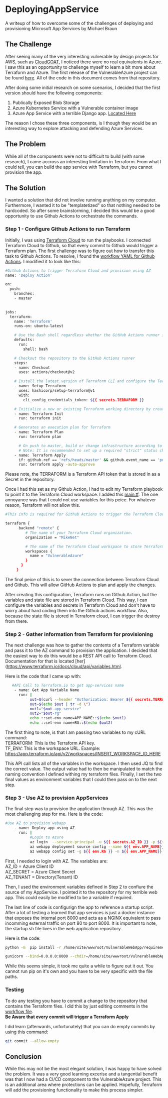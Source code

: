 # DeployingAppService
A writeup of how to overcome some of the challenges of deploying and provisioning Microsoft App Services
by Michael Braun

## The Challenge
After seeing many of the very interesting vulnerable by design projects for AWS, such as [CloudGOAT](https://github.com/RhinoSecurityLabs/cloudgoat), I noticed there were no real equivalents in Azure. I saw this as an opportunity to challenge myself to learn a bit more about Terraform and Azure. The first release of the VulnerableAzure project can be found [here](https://github.com/metalstormbass/VulnerableAzure). All of the code in this document comes from that repository.

After doing some initial research on some scenarios, I decided that the first version should have the following components:
<br>
1. Publically Exposed Blob Storage <br>
2. Azure Kubernetes Service with a Vulnerable container image <br>
3. Azure App Service with a terrible Django app. [Located Here](https://github.com/metalstormbass/VulnerableWebApp) <br>

The reason I chose these three components, is I though they would be an interesting way to explore attacking and defending Azure Services.

## The Problem
While all of the components were not to difficult to build (with some research), I came accross an interesting limitation in Terraform. From what I could tell, you can build the app service with Terraform, but you cannot provision the app. 

## The Solution
I wanted a solution that did not involve running anything on my computer. Furthermore, I wanted it to be "templatetized" so that nothing needed to be hardcoded. So after some brainstorming, I decided this would be a good opportunity to use Github Actions to orchestrate the commands. 

### Step 1 - Configure Github Actions to run Terraform
Initially, I was using [Terraform Cloud](https://terraform.io) to run the playbooks. I connected Terraform Cloud to Github, so that every commit to Github would trigger a Terraform plan. The first challenge was to figure out how to transfer this task to Github Actions. To resolve, I found the [workflow YAML for Github Actions](https://www.terraform.io/docs/github-actions/setup-terraform.html). I modified it to look like this: 

```bash
#Github Actions to trigger Terraform Cloud and provision using AZ
name: 'Deploy Action'

on:
  push:
    branches:
    - master
  

jobs:
  terraform:
    name: 'Terraform'
    runs-on: ubuntu-latest

    # Use the Bash shell regardless whether the GitHub Actions runner is ubuntu-latest, macos-latest, or windows-latest
    defaults:
      run:
        shell: bash

    # Checkout the repository to the GitHub Actions runner
    steps:
    - name: Checkout
      uses: actions/checkout@v2

    # Install the latest version of Terraform CLI and configure the Terraform CLI configuration file with a Terraform Cloud user API token
    - name: Setup Terraform
      uses: hashicorp/setup-terraform@v1
      with:
        cli_config_credentials_token: ${{ secrets.TERRAFORM }}

    # Initialize a new or existing Terraform working directory by creating initial files, loading any remote state, downloading modules, etc.
    - name: Terraform Init
      run: terraform init

    # Generates an execution plan for Terraform
    - name: Terraform Plan
      run: terraform plan

      # On push to master, build or change infrastructure according to Terraform configuration files
      # Note: It is recommended to set up a required "strict" status check in your repository for "Terraform Cloud". See the documentation on "strict" required status checks for more information: https://help.github.com/en/github/administering-a-repository/types-of-required-status-checks
    - name: Terraform Apply
      if: github.ref == 'refs/heads/master' && github.event_name == 'push'
      run: terraform apply -auto-approve
```
Please note, the TERRAFORM is a Terraform API token that is stored in as a Secret in the repository.

Once I had this set as my Github Action, I had to edit my Terraform playbook to point it to the Terraform Cloud workspace. I added this [main.tf](https://github.com/metalstormbass/VulnerableAzure/blob/master/main.tf). The one annoyance was that I could not use variables for this peice. For whatever reason, Terraform will not allow this.

```bash
#This info is required for Github Actions to trigger the Terraform Cloud Deployment

terraform {
      backend "remote" {
         # The name of your Terraform Cloud organization.
         organization = "MikeNet"

         # The name of the Terraform Cloud workspace to store Terraform state files in.
         workspaces {
           name = "VulnerableAzure"
         }
       }
     }
```
The final peice of this is to sever the connection between Terraform Cloud and Github. This will allow GitHub Actions to plan and apply the changes.

After creating this configuration, Terraform runs on Github Action, but the variables and state file are stored in Terraform Cloud. This way, I can configure the variables and secrets in Terraform Cloud and don't have to worry about hard coding them into the Github actions workflow. Also, because the state file is stored in Terraform cloud, I can trigger the destroy from there.

### Step 2 - Gather information from Terraform for provisioning
The next challenge was how to gather the contents of a Terraform variable and pass it to the AZ command to provision the application. I decided that the easiest way to do this would be a REST API call to Terraform Cloud. Documentation for that is located [her](https://www.terraform.io/docs/cloud/api/variables.html. <br>

Here is the code that I came up with:

```bash
   #API Call to Terraform.io to get app-services name
    - name: Get App Variable Name
      run: |
           out=$(curl --header "Authorization: Bearer ${{ secrets.TERRAFORM }}" --header "Content-Type: application/vnd.api+json" ${{ secrets.TF_ENV }} | jq -c --arg key "victim-company" '.data[].attributes | select (.key=="victim_company") | .value')
           out=$(echo $out | tr -d \")
           out1="$out-app-service"
           out2="$out-rg"
           echo ::set-env name=APP_NAME::$(echo $out1)
           echo ::set-env name=RG::$(echo $out2)
```

The first thing to note, is that I am passing two variables to my cURL command:<br>
TERRAFORM: This is the Terraform API key.  <br>
TF_ENV: This is the workspace URL. Example: https://app.terraform.io/api/v2/workspaces/INSERT_WORKSPACE_ID_HERE <br>

This API call lists all of the variables in the workspace. I then used JQ to find the correct value. The output value had to then be manipulated to match the naming convention I defined withing my terraform files. FInally, I set the two final values as environment variables that I could then pass on to the next step. 

### Step 3 - Use AZ to provision AppServices
The final step was to provision the application through AZ. This was the most challenging step for me. Here is the code:

```bash
#Use AZ to provision webapp     
    - name: Deploy app using AZ
      run: |
           #Login to Azure
           az login  --service-principal -u ${{ secrets.AZ_ID }} -p ${{ secrets.AZ_SECRET }} -t ${{ secrets.AZ_TENANT }}
           az webapp deployment source config --name ${{ env.APP_NAME}} --resource-group ${{ env.RG }} --repo-url https://github.com/metalstormbass/VulnerableWebApp.git --branch master --manual-integration                     
           az webapp config set -g ${{ env.RG }} -n ${{ env.APP_NAME}} --startup-file /home/site/wwwroot/VulnerableWebApp/startup.sh
```
First, I needed to login with AZ. The variables are:<br>
AZ_ID = Azure Client ID<br>
AZ_SECRET = Azure Client Secret<br>
AZ_TENANT = Directory(Tenant) ID<br>

Then, I used the environment variables defined in Step 2 to confiure the source of my AppService. I pointed it to the repository for my terrible web app. This could easily be modified to be a variable if required.

The last line of code is configurign the app to reference a startup script. After a lot of testing a learned that app services is just a docker instance that exposes the internal port 8000 and acts as a NGINX equivalent to pass incomming external traffic on port 80 to port 8000. It is important to note, the startup.sh file lives in the web application repository.

Here is the code:
```bash
python -m  pip install -r /home/site/wwwroot/VulnerableWebApp/requirements.txt

gunicorn --bind=0.0.0.0:8000 --chdir=/home/site/wwwroot/VulnerableWebApp/ VulnerableWebApp.wsgi
```
While this seems simple, it took me quite a while to figure out it out. You cannot run pip on it's own and you have to be very specific with the file paths.

### Testing
To do any testing you have to commit a change to the repository that contains the Terraform files. I did this by just editing comments in the [workflow file](https://github.com/metalstormbass/VulnerableAzure/blob/master/.github/workflows/terraform.yml). <br>
<b> Be Aware that every commit will trigger a Terraform Apply</b><br>

I did learn (afterwards, unfortunately) that you can do empty commits by using this command:
```bash
git commit --allow-empty
```
## Conclusion
While this may not be the most elegant solution, I was happy to have solved the problem. It was a very good learning excerise and a tangential benefit was that I now had a CI/CD component to the VulnerableAzure project. This is an additional area where protections can be applied. Hopefully, Terraform will add the provisioning functionality to make this process simpler. 
